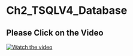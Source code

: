 # Ch2_TSQLV4_Database 
## Please Click on the Video

[![Watch the video](https://img.youtube.com/vi/CQt8POUz6Qg/maxresdefault.jpg)](https://www.youtube.com/watch?v=CQt8POUz6Qg)
